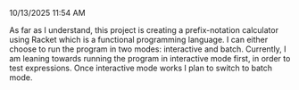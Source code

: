10/13/2025
11:54 AM 

As far as I understand, this project is creating a prefix-notation calculator using Racket which is a functional programming language.
I can either choose to run the program in two modes: interactive and batch.
Currently, I am leaning towards running the program in interactive mode first, in order to test expressions.
Once interactive mode works I plan to switch to batch mode.
